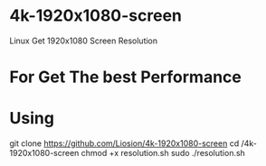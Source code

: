 # 4k-1920x1080-screen
Linux Get 1920x1080 Screen Resolution
# For Get The best Performance



# Using
git clone https://github.com/Liosion/4k-1920x1080-screen
cd /4k-1920x1080-screen
chmod +x resolution.sh
sudo ./resolution.sh
